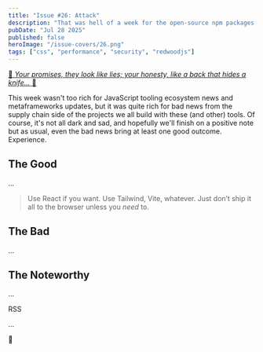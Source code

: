 ```yaml
---
title: "Issue #26: Attack"
description: "That was hell of a week for the open-source npm packages ecosystem security, let's figure out why and what to do with that."
pubDate: "Jul 28 2025"
published: false
heroImage: "/issue-covers/26.png"
tags: ["css", "performance", "security", "redwoodjs"]
---
```


[🎵 _Your promises, they look like lies; your honesty, like a back that hides a knife..._ 🎵](https://www.youtube.com/watch?v=acIU7yxzJ70&list=PLYRq_7Yox1jDETeL_YgKUc8DXduCV9jA2&index=27)

This week wasn't too rich for JavaScript tooling ecosystem news and metaframeworks updates, but it was quite rich for bad news from the supply chain side of the projects we all build with these (and other) tools. Of course, it's not all dark and sad, and hopefully we'll finish on a positive note but as usual, even the bad news bring at least one good outcome. Experience.

## The Good

...

> Use React if you want. Use Tailwind, Vite, whatever. Just don’t ship it all to the browser unless you _need_ to.

## The Bad

...

## The Noteworthy

...

RSS

...

👋
